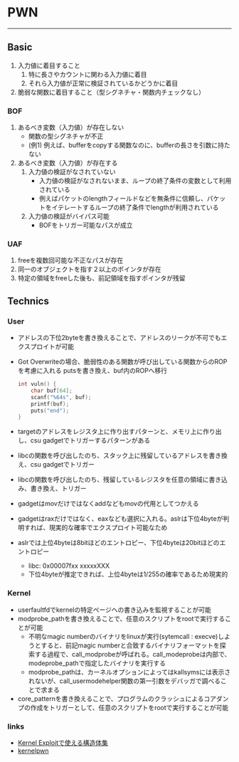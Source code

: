 # PWN

---
## Basic

1. 入力値に着目すること
   1. 特に長さやカウントに関わる入力値に着目
   2. それら入力値が正常に検証されているかどうかに着目
2. 脆弱な関数に着目すること（型シグネチャ・関数内チェックなし）


### BOF

1. あるべき変数（入力値）が存在しない
   * 関数の型シグネチャが不正
   * (例1) 例えば、bufferをcopyする関数なのに、bufferの長さを引数に持たない
2. あるべき変数（入力値）が存在する
   1. 入力値の検証がなされていない
      * 入力値の検証がなされないまま、ループの終了条件の変数として利用されている
      * 例えばパケットのlengthフィールドなどを無条件に信頼し、パケットをイテレートするループの終了条件でlengthが利用されている
   2. 入力値の検証がバイパス可能
      * BOFをトリガー可能なパスが成立


### UAF

1. freeを複数回可能な不正なパスが存在
2. 同一のオブジェクトを指す２以上のポインタが存在
3. 特定の領域をfreeした後も、前記領域を指すポインタが残留



## Technics

### User
* アドレスの下位2byteを書き換えることで、アドレスのリークが不可でもエクスプロイトが可能
* Got Overwriteの場合、脆弱性のある関数が呼び出している関数からのROPを考慮に入れる
  putsを書き換え、buf内のROPへ移行

  ```c
  int vuln() {
      char buf[64];
      scanf("%64s", buf);
      printf(buf);
      puts("end");
  }
  ```

* targetのアドレスをレジスタ上に作り出すパターンと、メモリ上に作り出し、csu gadgetでトリガーするパターンがある
* libcの関数を呼び出したのち、スタック上に残留しているアドレスを書き換え、csu gadgetでトリガー
* libcの関数を呼び出したのち、残留しているレジスタを任意の領域に書き込み、書き換え、トリガー
* gadgetはmovだけではなくaddなどもmovの代用としてつかえる
* gadgetはraxだけではなく、eaxなども選択に入れる。aslrは下位4byteが判明すれば、現実的な確率でエクスプロイト可能なため
* aslrでは上位4byteは8bitほどのエントロピー、下位4byteは20bitほどのエントロピー
	* libc: 0x00007fxx xxxxxXXX
	* 下位4byteが推定できれば、上位4byteは1/255の確率であるため現実的
  
 ### Kernel
* userfaultfdでkernelの特定ページへの書き込みを監視することが可能
* modprobe_pathを書き換えることで、任意のスクリプトをrootで実行することが可能
  * 不明なmagic numberのバイナリをlinuxが実行(sytemcall : execve)しようとすると、前記magic numberと合致するバイナリフォーマットを探索する過程で、call_modprobeが呼ばれる。call_modeprobeは内部で、modeprobe_pathで指定したバイナリを実行する
  * modprobe_pathは、カーネルオプションによってはkallsymsには表示されないが、call_usermodehelper関数の第一引数をデバッガで調べることで求まる
* core_patternを書き換えることで、プログラムのクラッシュによるコアダンプの作成をトリガーとして、任意のスクリプトをrootで実行することが可能

### links
* [Kernel Exploitで使える構造体集](https://ptr-yudai.hatenablog.com/entry/2020/03/16/165628)
* [kernelpwn](https://github.com/smallkirby/kernelpwn)
